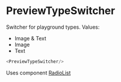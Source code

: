 # PreviewTypeSwitcher

Switcher for playground types. Values:

* Image & Text
* Image
* Text

```js static
<PreviewTypeSwitcher/>
```

Uses component [RadioList](#radiolist)
